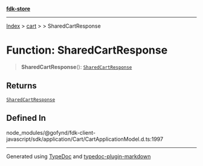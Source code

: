 [**fdk-store**](../../../README.md)
***

[Index](../../../API.md) > [cart](../../README.md) > [<internal>](../README.md) > SharedCartResponse

# Function: SharedCartResponse

> **SharedCartResponse**(): [`SharedCartResponse`](../type-aliases/type-alias.SharedCartResponse.md)

## Returns

[`SharedCartResponse`](../type-aliases/type-alias.SharedCartResponse.md)

## Defined In

node\_modules/@gofynd/fdk-client-javascript/sdk/application/Cart/CartApplicationModel.d.ts:1997

***
Generated using [TypeDoc](https://typedoc.org/) and [typedoc-plugin-markdown](https://www.npmjs.com/package/typedoc-plugin-markdown)
